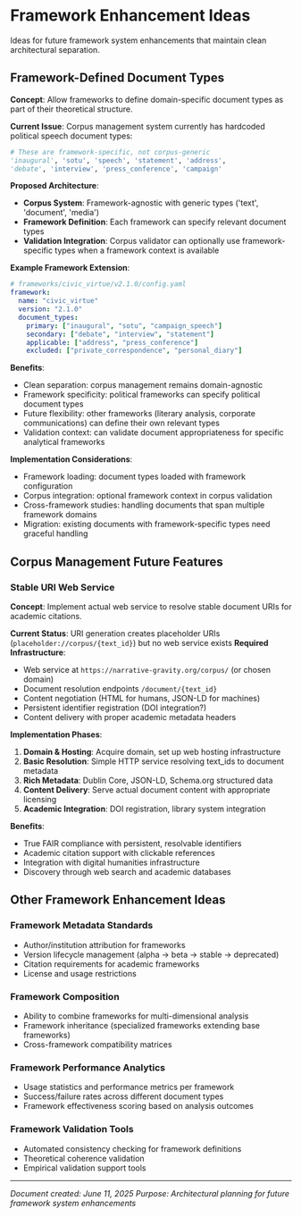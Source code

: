 # Framework Enhancement Ideas

Ideas for future framework system enhancements that maintain clean architectural separation.

## Framework-Defined Document Types

**Concept**: Allow frameworks to define domain-specific document types as part of their theoretical structure.

**Current Issue**: Corpus management system currently has hardcoded political speech document types:
```python
# These are framework-specific, not corpus-generic
'inaugural', 'sotu', 'speech', 'statement', 'address', 
'debate', 'interview', 'press_conference', 'campaign'
```

**Proposed Architecture**:
- **Corpus System**: Framework-agnostic with generic types ('text', 'document', 'media')
- **Framework Definition**: Each framework can specify relevant document types
- **Validation Integration**: Corpus validator can optionally use framework-specific types when a framework context is available

**Example Framework Extension**:
```yaml
# frameworks/civic_virtue/v2.1.0/config.yaml
framework:
  name: "civic_virtue"
  version: "2.1.0"
  document_types:
    primary: ["inaugural", "sotu", "campaign_speech"]
    secondary: ["debate", "interview", "statement"] 
    applicable: ["address", "press_conference"]
    excluded: ["private_correspondence", "personal_diary"]
```

**Benefits**:
- Clean separation: corpus management remains domain-agnostic
- Framework specificity: political frameworks can specify political document types
- Future flexibility: other frameworks (literary analysis, corporate communications) can define their own relevant types
- Validation context: can validate document appropriateness for specific analytical frameworks

**Implementation Considerations**:
- Framework loading: document types loaded with framework configuration
- Corpus integration: optional framework context in corpus validation
- Cross-framework studies: handling documents that span multiple framework domains
- Migration: existing documents with framework-specific types need graceful handling

## Corpus Management Future Features

### Stable URI Web Service
**Concept**: Implement actual web service to resolve stable document URIs for academic citations.

**Current Status**: URI generation creates placeholder URIs (`placeholder://corpus/{text_id}`) but no web service exists
**Required Infrastructure**:
- Web service at `https://narrative-gravity.org/corpus/` (or chosen domain)
- Document resolution endpoints `/document/{text_id}`
- Content negotiation (HTML for humans, JSON-LD for machines)
- Persistent identifier registration (DOI integration?)
- Content delivery with proper academic metadata headers

**Implementation Phases**:
1. **Domain & Hosting**: Acquire domain, set up web hosting infrastructure
2. **Basic Resolution**: Simple HTTP service resolving text_ids to document metadata
3. **Rich Metadata**: Dublin Core, JSON-LD, Schema.org structured data
4. **Content Delivery**: Serve actual document content with appropriate licensing
5. **Academic Integration**: DOI registration, library system integration

**Benefits**:
- True FAIR compliance with persistent, resolvable identifiers
- Academic citation support with clickable references
- Integration with digital humanities infrastructure
- Discovery through web search and academic databases

## Other Framework Enhancement Ideas

### Framework Metadata Standards
- Author/institution attribution for frameworks
- Version lifecycle management (alpha → beta → stable → deprecated)
- Citation requirements for academic frameworks
- License and usage restrictions

### Framework Composition
- Ability to combine frameworks for multi-dimensional analysis
- Framework inheritance (specialized frameworks extending base frameworks)
- Cross-framework compatibility matrices

### Framework Performance Analytics
- Usage statistics and performance metrics per framework
- Success/failure rates across different document types
- Framework effectiveness scoring based on analysis outcomes

### Framework Validation Tools
- Automated consistency checking for framework definitions
- Theoretical coherence validation
- Empirical validation support tools

---

*Document created: June 11, 2025*
*Purpose: Architectural planning for future framework system enhancements* 